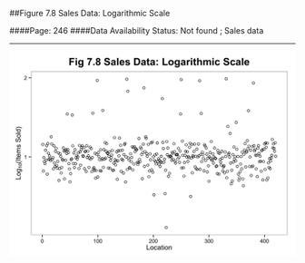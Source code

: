 ##Figure 7.8 Sales Data: Logarithmic Scale

####Page: 246
####Data Availability Status: Not found ; Sales data
***
![`Sales Data: Logarithmic Scale`](fig07-08_sales-data-logarithmic-scale.png)


